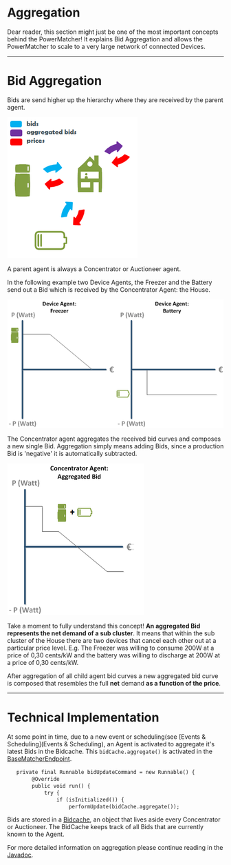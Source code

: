 # Aggregation

Dear reader, this section might just be one of the most important concepts behind the PowerMatcher! It explains Bid Aggregation and allows the PowerMatcher to scale to a very large network of connected Devices.

-------------------------

# Bid Aggregation

Bids are send higher up the hierarchy where they are received by the parent agent. 

![Bids go Up! Prices go Down!](Aggregated.png)

A parent agent is always a Concentrator or Auctioneer agent.

In the following example two Device Agents, the Freezer and the Battery send out a Bid which is received by the Concentrator Agent: the House. 

![Two Device Agents Bids!](DeviceAgentBid.png)

The Concentrator agent aggregates the received bid curves and composes a new single Bid. Aggregation simply means adding Bids, since a production Bid is 'negative' it is automatically subtracted.

![Two Device Agents Bids!](AggregatedBid1.png)

Take a moment to fully understand this concept!  **An aggregated Bid represents the net demand of a sub cluster**.   It means that within the sub cluster of the House there are two devices that cancel each other out at a particular price level. E.g. The Freezer was willing to consume 200W at a price of 0,30 cents/kW and the battery was willing to discharge at 200W at a price of 0,30 cents/kW. 

After aggregation of all child agent bid curves a new aggregated bid curve is composed that resembles the full **net** demand **as a function of the price**. 

-------------------

# Technical Implementation

At some point in time, due to a new event or scheduling(see [Events & Scheduling](Events & Scheduling), an Agent is activated to aggregate it's latest Bids in the Bidcache. This `bidCache.aggregate()` is activated in the [BaseMatcherEndpoint](https://github.com/flexiblepower/powermatcher/blob/master/net.powermatcher.core/src/net/powermatcher/core/BaseMatcherEndpoint.java).

```
   private final Runnable bidUpdateCommand = new Runnable() {
        @Override
        public void run() {
            try {
                if (isInitialized()) {
                    performUpdate(bidCache.aggregate());
```
Bids are stored in a [Bidcache](https://github.com/flexiblepower/powermatcher/blob/master/net.powermatcher.core/src/net/powermatcher/core/BidCache.java), an object that lives aside every Concentrator or Auctioneer. The BidCache keeps track of all Bids that are currently known to the Agent.

For more detailed information on aggregation please continue reading in the [Javadoc]().
